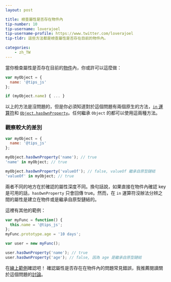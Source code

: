 ```yaml
---
layout: post

title: 檢查屬性是否存在物件內
tip-number: 10
tip-username: loverajoel
tip-username-profile: https://www.twitter.com/loverajoel
tip-tldr: 這些方法都是檢查屬性是否存在目前的物件內。

categories:
    - zh_TW
---
```


當你檢查屬性是否存在目前的[物件](https://developer.mozilla.org/en-US/docs/Web/JavaScript/Guide/Working_with_Objects)內，你或許可以這麼做：

```javascript
var myObject = {
  name: '@tips_js'
};

if (myObject.name) { ... }

```

以上的方法是沒問題的，但是你必須知道對於這個問題有兩個原生的方法，[`in` 運算符](https://developer.mozilla.org/en-US/docs/Web/JavaScript/Reference/Operators/in)和 [`Object.hasOwnProperty`](https://developer.mozilla.org/en-US/docs/Web/JavaScript/Reference/Global_Objects/Object/hasOwnProperty)。任何繼承 `Object` 的都可以使用這兩種方法。

### 觀察較大的差別

```javascript
var myObject = {
  name: '@tips_js'
};

myObject.hasOwnProperty('name'); // true
'name' in myObject; // true

myObject.hasOwnProperty('valueOf'); // false, valueOf 繼承自原型鏈結
'valueOf' in myObject; // true

```

兩者不同的地方在於確認的屬性深度不同。換句話說，如果直接在物件內確認 key 是可用的話，`hasOwnProperty` 只會回傳 true。然而，在 `in` 運算符沒辦法分辨之間的屬性是建立在物件或是繼承自原型鏈結的。

這裡有其他的範例：

```javascript
var myFunc = function() {
  this.name = '@tips_js';
};
myFunc.prototype.age = '10 days';

var user = new myFunc();

user.hasOwnProperty('name'); // true
user.hasOwnProperty('age'); // false, 因為 age 是繼承自原型鏈結
```

在[線上範例](https://jsbin.com/tecoqa/edit?js,console)確認吧！
確認屬性是否存在在物件內的問題常見錯誤，我推薦閱讀關於這個問題的[討論](https://github.com/loverajoel/jstips/issues/62)。
